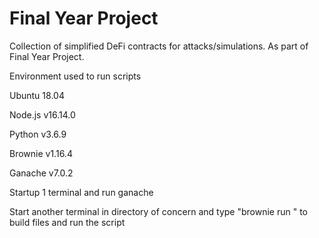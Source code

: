 # Final Year Project
Collection of simplified DeFi contracts for attacks/simulations. As part of Final Year Project.

Environment used to run scripts

Ubuntu 18.04

Node.js v16.14.0

Python v3.6.9

Brownie v1.16.4

Ganache v7.0.2

Startup 1 terminal and run ganache

Start another terminal in directory of concern and type "brownie run <scriptname>" to build files and run the script



